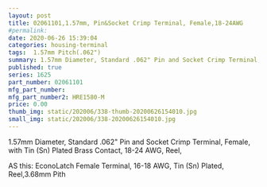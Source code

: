 ```yaml
---
layout: post
title: 02061101,1.57mm, Pin&Socket Crimp Terminal, Female,18-24AWG
#permalink: 
date: 2020-06-26 15:39:04
categories: housing-terminal
tags:  1.57mm Pitch(.062")
summary: 1.57mm Diameter, Standard .062" Pin and Socket Crimp Terminal, Female, with Tin (Sn) Plated Brass Contact, 18-24 AWG, Reel,
published: true 
series: 1625
part_number: 02061101
mfg_part_number: 
mfg_part_number2: HRE1580-M
price: 0.00
thumb_img: static/202006/338-thumb-20200626154010.jpg
small_img: static/202006/338-20200626154010.jpg
---
```



<p>
	1.57mm Diameter, Standard .062" Pin and Socket Crimp Terminal, Female, with Tin (Sn) Plated Brass Contact, 18-24 AWG, Reel,
</p>
<p>
	AS this: EconoLatch Female Terminal, 16-18 AWG, Tin (Sn) Plated, Reel,3.68mm Pith
</p>